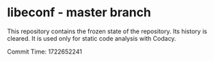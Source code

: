 # libeconf - master branch

This repository contains the frozen state of the repository.
Its history is cleared. It is used only for static code
analysis with Codacy.

Commit Time: 1722652241